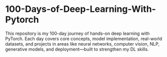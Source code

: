 # 100-Days-of-Deep-Learning-With-Pytorch
This repository is my 100-day journey of hands-on deep learning with PyTorch. Each day covers core concepts, model implementation, real-world datasets, and projects in areas like neural networks, computer vision, NLP, generative models, and deployment—built to strengthen my DL skills.
